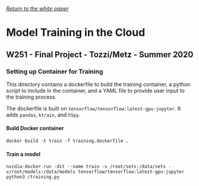 [_Return to the white paper_](https://github.com/travisrmetz/w251-project#Train)

# Model Training in the Cloud
## W251 - Final Project - Tozzi/Metz - Summer 2020
### Setting up Container for Training

This directory contains a dockerfile to build the training container, a python script to include in the container, and a YAML file to provide user input to the training process.

The dockerfile is built on `tensorflow/tensorflow:latest-gpu-jupyter`.  It adds `pandas`, `ktrain`, and `h5py`.

#### Build Docker container

`docker build -t train -f training.dockerfile .`

#### Train a model

`nvidia-docker run -dit --name train -v /root/sets:/data/sets -v/root/models:/data/models tensorflow/tensorflow:latest-gpu-jupyter python3 /training.py`
